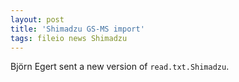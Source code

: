 ```yaml
---
layout: post
title: 'Shimadzu GS-MS import'
tags: fileio news Shimadzu
---
```


Björn Egert sent a new version of `read.txt.Shimadzu`. 
